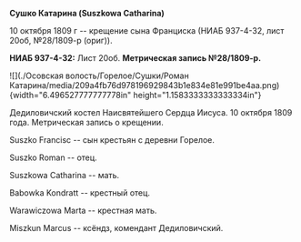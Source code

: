 **Сушко Катарина (Suszkowa Catharina)**

10 октября 1809 г -- крещение сына Франциска (НИАБ 937-4-32, лист 20об,
№28/1809-р (ориг)).

**НИАБ 937-4-32:** Лист 20об. **Метрическая запись №28/1809-р.**

![](./Осовская волость/Горелое/Сушки/Роман Катарина/media/209a4fb76d978196929843b1e834e81e991be4aa.png){width="6.496527777777778in"
height="1.1583333333333334in"}

Дедиловичский костел Наисвятейшего Сердца Иисуса. 10 октября 1809 года.
Метрическая запись о крещении.

Suszko Francisc -- сын крестьян с деревни Горелое.

Suszko Roman -- отец.

Suszkowa Catharina -- мать.

Babowka Kondratt -- крестный отец.

Warawiczowa Marta -- крестная мать.

Miszkun Marcus -- ксёндз, комендант Дедиловичский.

